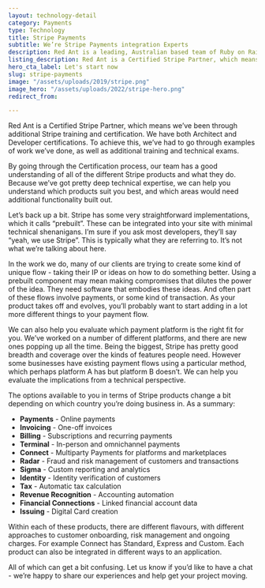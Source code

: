 ```yaml
---
layout: technology-detail
category: Payments
type: Technology
title: Stripe Payments
subtitle: We’re Stripe Payments integration Experts
description: Red Ant is a leading, Australian based team of Ruby on Rails Developers. We’ve worked with hundreds of companies and startups to integrate their apps with Stripe Payments.
listing_description: Red Ant is a Certified Stripe Partner, which means we’ve been through additional Stripe training and certification. It also means we have expertise in the various Stripe products and how to best integrate them into your application.<br />I’m sure you may run into many development teams that can say “yeah, we use Stripe”. And that’s true - Stripe is very widely used, it’s really easy to set up, and it works well. For a simple payment flow.<br />But as your needs grow, and you probably need to talk to a Certified developer to take advantage of some of the more advanced functionality and products that Stripe offers, a good understanding of the different products and how they fit with your objectives becomes more important.
hero_cta_label: Let's start now
slug: stripe-payments
image: "/assets/uploads/2019/stripe.png"
image_hero: "/assets/uploads/2022/stripe-hero.png"
redirect_from:

---
```

Red Ant is a Certified Stripe Partner, which means we’ve been through additional Stripe training and certification. We have both Architect and Developer certifications. To achieve this, we’ve had to go through examples of work we’ve done, as well as additional training and technical exams.

By going through the Certification process, our team has a good understanding of all of the different Stripe products and what they do. Because we’ve got pretty deep technical expertise, we can help you understand which products suit you best, and which areas would need additional functionality built out.

Let’s back up a bit. Stripe has some very straightforward implementations, which it calls “prebuilt”. These can be integrated into your site with minimal technical shenanigans. I’m sure if you ask most developers, they’ll say “yeah, we use Stripe”. This is typically what they are referring to. It’s not what we’re talking about here.

In the work we do, many of our clients are trying to create some kind of unique flow - taking their IP or ideas on how to do something better. Using a prebuilt component may mean making compromises that dilutes the power of the idea. They need software that embodies these ideas. And often part of these flows involve payments, or some kind of transaction. As your product takes off and evolves, you’ll probably want to start adding in a lot more different things to your payment flow.

We can also help you evaluate which payment platform is the right fit for you. We’ve worked on a number of different platforms, and there are new ones popping up all the time. Being the biggest, Stripe has pretty good breadth and coverage over the kinds of features people need. However some businesses have existing payment flows using a particular method, which perhaps platform A has but platform B doesn’t. We can help you evaluate the implications from a technical perspective.

The options available to you in terms of Stripe products change a bit depending on which country you’re doing business in. As a summary:

* **Payments** - Online payments
* **Invoicing** - One-off invoices
* **Billing** - Subscriptions and recurring payments
* **Terminal** - In-person and omnichannel payments
* **Connect** - Multiparty Payments for platforms and marketplaces
* **Radar** - Fraud and risk management of customers and transactions
* **Sigma** - Custom reporting and analytics
* **Identity** - Identity verification of customers
* **Tax** - Automatic tax calculation
* **Revenue Recognition** - Accounting automation
* **Financial Connections** - Linked financial account data
* **Issuing** - Digital Card creation

Within each of these products, there are different flavours, with different approaches to customer onboarding, risk management and ongoing charges. For example Connect has Standard, Express and Custom. Each product can also be integrated in different ways to an application.

All of which can get a bit confusing. Let us know if you’d like to have a chat - we’re happy to share our experiences and help get your project moving.
